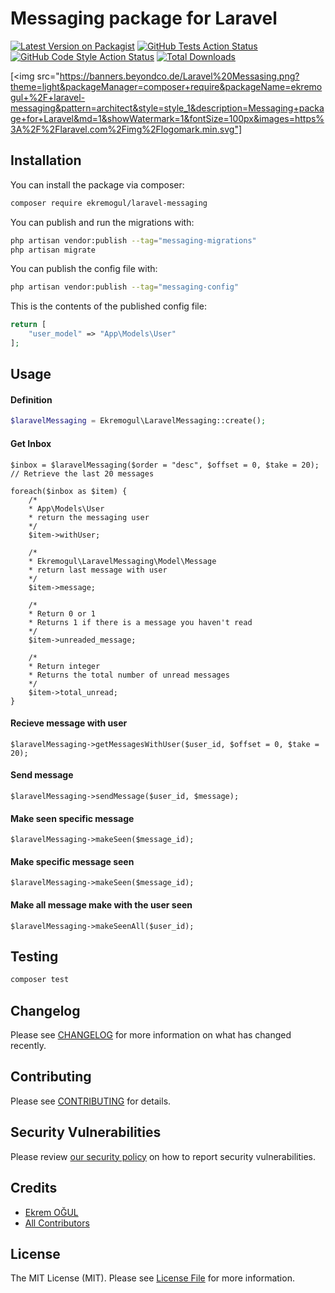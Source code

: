 # Messaging package for Laravel

[![Latest Version on Packagist](https://img.shields.io/packagist/v/ekremogul/laravel-messaging.svg?style=flat-square)](https://packagist.org/packages/ekremogul/laravel-messaging)
[![GitHub Tests Action Status](https://img.shields.io/github/workflow/status/ekremogul/laravel-messaging/run-tests?label=tests)](https://github.com/ekremogul/laravel-messaging/actions?query=workflow%3Arun-tests+branch%3Amain)
[![GitHub Code Style Action Status](https://img.shields.io/github/workflow/status/ekremogul/laravel-messaging/Fix%20PHP%20code%20style%20issues?label=code%20style)](https://github.com/ekremogul/laravel-messaging/actions?query=workflow%3A"Fix+PHP+code+style+issues"+branch%3Amain)
[![Total Downloads](https://img.shields.io/packagist/dt/ekremogul/laravel-messaging.svg?style=flat-square)](https://packagist.org/packages/ekremogul/laravel-messaging)

[<img src="https://banners.beyondco.de/Laravel%20Messasing.png?theme=light&packageManager=composer+require&packageName=ekremogul+%2F+laravel-messaging&pattern=architect&style=style_1&description=Messaging+package+for+Laravel&md=1&showWatermark=1&fontSize=100px&images=https%3A%2F%2Flaravel.com%2Fimg%2Flogomark.min.svg"]

## Installation

You can install the package via composer:

```bash
composer require ekremogul/laravel-messaging
```

You can publish and run the migrations with:

```bash
php artisan vendor:publish --tag="messaging-migrations"
php artisan migrate
```

You can publish the config file with:

```bash
php artisan vendor:publish --tag="messaging-config"
```

This is the contents of the published config file:

```php
return [
    "user_model" => "App\Models\User"
];
```

## Usage

#### Definition
```php
$laravelMessaging = Ekremogul\LaravelMessaging::create();
```

#### Get Inbox
```
$inbox = $laravelMessaging($order = "desc", $offset = 0, $take = 20); // Retrieve the last 20 messages

foreach($inbox as $item) {
    /*
    * App\Models\User 
    * return the messaging user
    */
    $item->withUser;
    
    /*
    * Ekremogul\LaravelMessaging\Model\Message
    * return last message with user
    */ 
    $item->message;
    
    /*
    * Return 0 or 1
    * Returns 1 if there is a message you haven't read
    */
    $item->unreaded_message;
    
    /*
    * Return integer
    * Returns the total number of unread messages
    */
    $item->total_unread;
}
```
#### Recieve message with user
```
$laravelMessaging->getMessagesWithUser($user_id, $offset = 0, $take = 20);
```
#### Send message
```
$laravelMessaging->sendMessage($user_id, $message);
```
#### Make seen specific message
```
$laravelMessaging->makeSeen($message_id);
```
#### Make specific message seen
```
$laravelMessaging->makeSeen($message_id);
```
#### Make all message make with the user seen
```
$laravelMessaging->makeSeenAll($user_id);
```

## Testing

```bash
composer test
```

## Changelog

Please see [CHANGELOG](CHANGELOG.md) for more information on what has changed recently.

## Contributing

Please see [CONTRIBUTING](CONTRIBUTING.md) for details.

## Security Vulnerabilities

Please review [our security policy](../../security/policy) on how to report security vulnerabilities.

## Credits

- [Ekrem OĞUL](https://github.com/ekremogul)
- [All Contributors](../../contributors)

## License

The MIT License (MIT). Please see [License File](LICENSE.md) for more information.
